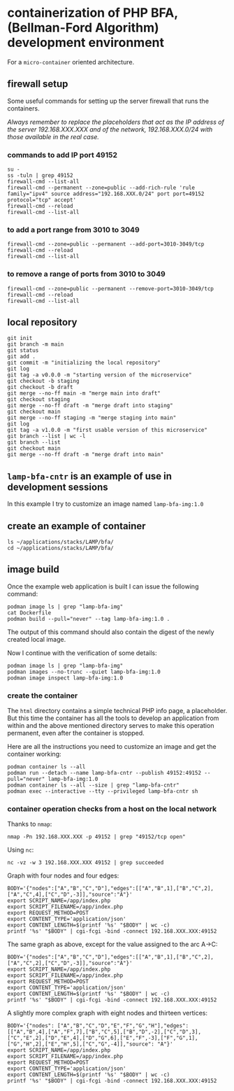 # containerization of PHP BFA, (Bellman-Ford Algorithm) development environment

For a `micro-container` oriented architecture.

## firewall setup

Some useful commands for setting up the server firewall that runs the containers.

_Always remember to replace the placeholders that act as the IP address of the server 192.168.XXX.XXX and of the network, 192.168.XXX.0/24 with those available in the real case._

### commands to add IP port 49152

```shell
su -
ss -tuln | grep 49152
firewall-cmd --list-all
firewall-cmd --permanent --zone=public --add-rich-rule 'rule family="ipv4" source address="192.168.XXX.0/24" port port=49152 protocol="tcp" accept'
firewall-cmd --reload
firewall-cmd --list-all
```

### to add a port range from 3010 to 3049

```shell
firewall-cmd --zone=public --permanent --add-port=3010-3049/tcp
firewall-cmd --reload
firewall-cmd --list-all
```

### to remove a range of ports from 3010 to 3049

```shell
firewall-cmd --zone=public --permanent --remove-port=3010-3049/tcp
firewall-cmd --reload
firewall-cmd --list-all
```

## local repository

```shell
git init
git branch -m main
git status
git add .
git commit -m "initializing the local repository"
git log
git tag -a v0.0.0 -m "starting version of the microservice"
git checkout -b staging
git checkout -b draft
git merge --no-ff main -m "merge main into draft"
git checkout staging
git merge --no-ff draft -m "merge draft into staging"
git checkout main
git merge --no-ff staging -m "merge staging into main"
git log
git tag -a v1.0.0 -m "first usable version of this microservice"
git branch --list | wc -l
git branch --list
git checkout main
git merge --no-ff draft -m "merge draft into main"
```

## `lamp-bfa-cntr` is an example of use in development sessions

In this example I try to customize an image named `lamp-bfa-img:1.0`

## create an example of container

```shell
ls ~/applications/stacks/LAMP/bfa/
cd ~/applications/stacks/LAMP/bfa/
```

## image build

Once the example web application is built I can issue the following command:

```shell
podman image ls | grep "lamp-bfa-img"
cat Dockerfile
podman build --pull="never" --tag lamp-bfa-img:1.0 .
```

The output of this command should also contain the digest of the newly created local image.

Now I continue with the verification of some details:

```shell
podman image ls | grep "lamp-bfa-img"
podman images --no-trunc --quiet lamp-bfa-img:1.0
podman image inspect lamp-bfa-img:1.0
```

### create the container

The `html` directory contains a simple technical PHP info page, a placeholder. But this time the container has all the tools to develop an application from within and the above mentioned directory serves to make this operation permanent, even after the container is stopped.

Here are all the instructions you need to customize an image and get the container working:

```shell
podman container ls --all
podman run --detach --name lamp-bfa-cntr --publish 49152:49152 --pull="never" lamp-bfa-img:1.0
podman container ls --all --size | grep "lamp-bfa-cntr"
podman exec --interactive --tty --privileged lamp-bfa-cntr sh
```

### container operation checks from a host on the local network

Thanks to `nmap`:

```shell
nmap -Pn 192.168.XXX.XXX -p 49152 | grep "49152/tcp open"
```

Using `nc`:

```shell
nc -vz -w 3 192.168.XXX.XXX 49152 | grep succeeded
```

Graph with four nodes and four edges:

```shell
BODY='{"nodes":["A","B","C","D"],"edges":[["A","B",1],["B","C",2],["A","C",4],["C","D",-3]],"source":"A"}'
export SCRIPT_NAME=/app/index.php
export SCRIPT_FILENAME=/app/index.php
export REQUEST_METHOD=POST
export CONTENT_TYPE='application/json'
export CONTENT_LENGTH=$(printf '%s' "$BODY" | wc -c)
printf '%s' "$BODY" | cgi-fcgi -bind -connect 192.168.XXX.XXX:49152
```

The same graph as above, except for the value assigned to the arc A->C:

```shell
BODY='{"nodes":["A","B","C","D"],"edges":[["A","B",1],["B","C",2],["A","C",2],["C","D",-3]],"source":"A"}'
export SCRIPT_NAME=/app/index.php
export SCRIPT_FILENAME=/app/index.php
export REQUEST_METHOD=POST
export CONTENT_TYPE='application/json'
export CONTENT_LENGTH=$(printf '%s' "$BODY" | wc -c)
printf '%s' "$BODY" | cgi-fcgi -bind -connect 192.168.XXX.XXX:49152
```

A slightly more complex graph with eight nodes and thirteen vertices:

```shell
BODY='{"nodes": ["A","B","C","D","E","F","G","H"],"edges": [["A","B",4],["A","F",7],["B","C",5],["B","D",-2],["C","D",3],["C","E",2],["D","E",4],["D","G",6],["E","F",-3],["F","G",1],["G","H",2],["E","H",5],["C","G",-4]],"source": "A"}'
export SCRIPT_NAME=/app/index.php
export SCRIPT_FILENAME=/app/index.php
export REQUEST_METHOD=POST
export CONTENT_TYPE='application/json'
export CONTENT_LENGTH=$(printf '%s' "$BODY" | wc -c)
printf '%s' "$BODY" | cgi-fcgi -bind -connect 192.168.XXX.XXX:49152
```
